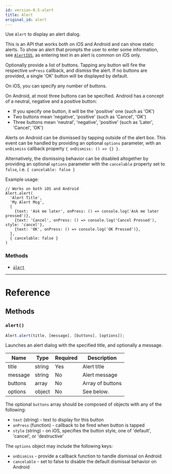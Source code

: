 ```yaml
---
id: version-0.5-alert
title: Alert
original_id: alert
---
```


Use `Alert` to display an alert dialog.

This is an API that works both on iOS and Android and can show static alerts. To show an alert that prompts the user to enter some information, see [`AlertIOS`](alertios.md), as entering text in an alert is common on iOS only.

Optionally provide a list of buttons. Tapping any button will fire the respective `onPress` callback, and dismiss the alert. If no buttons are provided, a single 'OK' button will be displayed by default.

On iOS, you can specify any number of buttons.

On Android, at most three buttons can be specified. Android has a concept of a neutral, negative and a positive button:

* If you specify one button, it will be the 'positive' one (such as 'OK')
* Two buttons mean 'negative', 'positive' (such as 'Cancel', 'OK')
* Three buttons mean 'neutral', 'negative', 'positive' (such as 'Later', 'Cancel', 'OK')

Alerts on Android can be dismissed by tapping outside of the alert box. This event can be handled by providing an optional `options` parameter, with an `onDismiss` callback property `{ onDismiss: () => {} }`.

Alternatively, the dismissing behavior can be disabled altogether by providing an optional `options` parameter with the `cancelable` property set to `false`, i.e. `{ cancelable: false }`

Example usage:

```
// Works on both iOS and Android
Alert.alert(
  'Alert Title',
  'My Alert Msg',
  [
    {text: 'Ask me later', onPress: () => console.log('Ask me later pressed')},
    {text: 'Cancel', onPress: () => console.log('Cancel Pressed'), style: 'cancel'},
    {text: 'OK', onPress: () => console.log('OK Pressed')},
  ],
  { cancelable: false }
)
```

### Methods

* [`alert`](alert.md#alert)

---

# Reference

## Methods

### `alert()`

```javascript
Alert.alert(title, [message], [buttons], [options]);
```

Launches an alert dialog with the specified title, and optionally a message.

| Name    | Type   | Required | Description      |
| ------- | ------ | -------- | ---------------- |
| title   | string | Yes      | Alert title      |
| message | string | No       | Alert message    |
| buttons | array  | No       | Array of buttons |
| options | object | No       | See below.       |

The optional `buttons` array should be composed of objects with any of the following:

* `text` (string) - text to display for this button
* `onPress` (function) - callback to be fired when button is tapped
* `style` (string) - on iOS, specifies the button style, one of 'default', 'cancel', or 'destructive'

The `options` object may include the following keys:

* `onDismiss` - provide a callback function to handle dismissal on Android
* `cancelable` - set to false to disable the default dismissal behavior on Android
